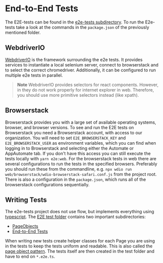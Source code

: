 # End-to-End Tests
The E2E-tests can be found in the [e2e-tests subdirectory](../e2e-tests).
To run the E2e-tests take a look at the commands in the `package.json` of the previously mentioned folder.

## WebdriverIO
[WebdriverIO](https://webdriver.io/) is the framework surrounding the e2e tests. It provides services to instantiate a local selenium server, connect to browserstack and to select the correct chromedriver. Additionally, it can be configured to run multiple e2e tests in parallel. 

> **Note**
> WebdriverIO provides selectors for react components. However, in they do not work properly for internet explorer in web. Therefore, you should use more primitive selectors instead (like xpath).

## Browserstack
Browserstack provides you with a large set of available operating systems, browser, and browser versions.
To see and run the E2E tests on Browserstack you need a Browserstack account, with access to our organization. 
You will need to set `E2E_BROWSERSTACK_KEY` and `E2E_BROWSERSTACK_USER` as environment variables, which you can find when logging in to Browserstack and selecting either the Automate or AppAutomate tab.
If you don't have this access you can still execute the tests locally with `yarn e2e:web`. 
For the browserstack tests in web there are several configurations to run the tests in the specified browsers. Preferably you should run these from the commandline, e.g. `npx wdio run web/browserstack/wdio-browserstack-safari.conf.js` from the project root. There is also a configuration in the `package.json`, which runs all of the browserstack configurations sequentially. 

## Writing Tests
The e2e-tests project does not use flow, but implements everything using [typescript](https://www.typescriptlang.org/).
The [E2E test folder](../e2e-tests/web/test) contains two important subdirectories:
- [PageObjects](../e2e-tests/web/test/pageobjects)
- [End-to-End Tests](../e2e-tests/web/test/specs)

When writing new tests create helper classes for each Page you are using in the tests to keep the tests uniform and readable. This is also called the [page object pattern](https://webdriver.io/docs/pageobjects/).
The tests itself are then created in the test folder and have to end on `*.e2e.ts`. 